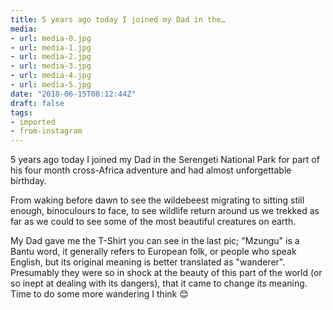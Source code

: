 ```yaml
---
title: 5 years ago today I joined my Dad in the…
media:
- url: media-0.jpg
- url: media-1.jpg
- url: media-2.jpg
- url: media-3.jpg
- url: media-4.jpg
- url: media-5.jpg
date: "2018-06-15T08:12:44Z"
draft: false
tags:
- imported
- from-instagram
---
```

5 years ago today I joined my Dad in the Serengeti National Park for part of his four month cross-Africa adventure and had almost unforgettable birthday.



From waking before dawn to see the wildebeest migrating to sitting still enough, binoculours to face, to see wildlife return around us we trekked as far as we could to see some of the most beautiful creatures on earth.



My Dad gave me the T-Shirt you can see in the last pic; "Mzungu" is a Bantu word, it generally refers to European folk, or people who speak English, but its original meaning is better translated as "wanderer". Presumably they were so in shock at the beauty of this part of the world \(or so inept at dealing with its dangers\), that it came to change its meaning. Time to do some more wandering I think 😊
